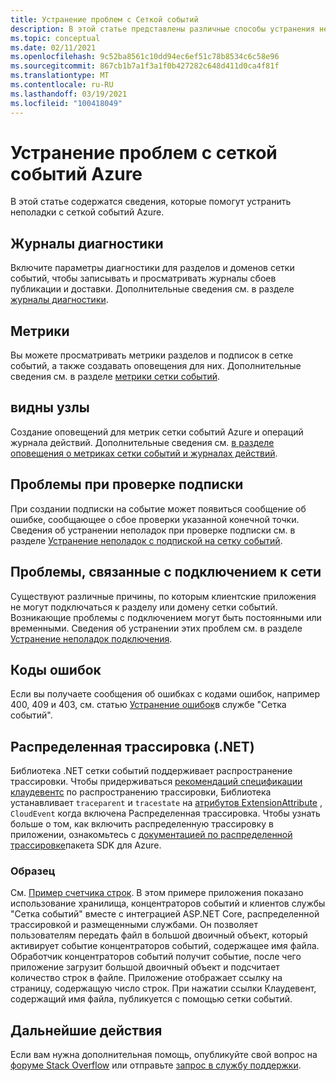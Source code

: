 ```yaml
---
title: Устранение проблем с Сеткой событий
description: В этой статье представлены различные способы устранения неполадок с сеткой событий Azure.
ms.topic: conceptual
ms.date: 02/11/2021
ms.openlocfilehash: 9c52ba8561c10dd94ec6ef51c78b8534c6c58e96
ms.sourcegitcommit: 867cb1b7a1f3a1f0b427282c648d411d0ca4f81f
ms.translationtype: MT
ms.contentlocale: ru-RU
ms.lasthandoff: 03/19/2021
ms.locfileid: "100418049"
---
```

# <a name="troubleshoot-azure-event-grid-issues"></a>Устранение проблем с сеткой событий Azure
В этой статье содержатся сведения, которые помогут устранить неполадки с сеткой событий Azure. 

## <a name="diagnostic-logs"></a>Журналы диагностики
Включите параметры диагностики для разделов и доменов сетки событий, чтобы записывать и просматривать журналы сбоев публикации и доставки. Дополнительные сведения см. в разделе [журналы диагностики](enable-diagnostic-logs-topic.md).

## <a name="metrics"></a>Метрики
Вы можете просматривать метрики разделов и подписок в сетке событий, а также создавать оповещения для них. Дополнительные сведения см. в разделе [метрики сетки событий](monitor-event-delivery.md).

## <a name="alerts"></a>видны узлы
Создание оповещений для метрик сетки событий Azure и операций журнала действий. Дополнительные сведения см. [в разделе оповещения о метриках сетки событий и журналах действий](set-alerts.md).

## <a name="subscription-validation-issues"></a>Проблемы при проверке подписки
При создании подписки на событие может появиться сообщение об ошибке, сообщающее о сбое проверки указанной конечной точки. Сведения об устранении неполадок при проверке подписки см. в разделе [Устранение неполадок с подпиской на сетку событий](troubleshoot-subscription-validation.md). 

## <a name="network-connectivity-issues"></a>Проблемы, связанные с подключением к сети
Существуют различные причины, по которым клиентские приложения не могут подключаться к разделу или домену сетки событий. Возникающие проблемы с подключением могут быть постоянными или временными. Сведения об устранении этих проблем см. в разделе [Устранение неполадок подключения](troubleshoot-network-connectivity.md).

## <a name="error-codes"></a>Коды ошибок
Если вы получаете сообщения об ошибках с кодами ошибок, например 400, 409 и 403, см. статью [Устранение ошибок](troubleshoot-errors.md)в службе "Сетка событий". 

## <a name="distributed-tracing-net"></a>Распределенная трассировка (.NET)
Библиотека .NET сетки событий поддерживает распространение трассировки. Чтобы придерживаться [рекомендаций спецификации клаудевентс](https://github.com/cloudevents/spec/blob/master/extensions/distributed-tracing.md) по распространению трассировки, Библиотека устанавливает `traceparent` и `tracestate` на [атрибутов ExtensionAttribute](https://github.com/Azure/azure-sdk-for-net/blob/master/sdk/eventgrid/Azure.Messaging.EventGrid/src/Customization/CloudEvent.cs#L126) , `CloudEvent` когда включена Распределенная трассировка. Чтобы узнать больше о том, как включить распределенную трассировку в приложении, ознакомьтесь с [документацией по распределенной трассировке](https://github.com/Azure/azure-sdk-for-net/blob/master/sdk/core/Azure.Core/samples/Diagnostics.md#Distributed-tracing)пакета SDK для Azure.

### <a name="sample"></a>Образец
См. [Пример счетчика строк](/samples/azure/azure-sdk-for-net/line-counter/). В этом примере приложения показано использование хранилища, концентраторов событий и клиентов службы "Сетка событий" вместе с интеграцией ASP.NET Core, распределенной трассировкой и размещенными службами. Он позволяет пользователям передать файл в большой двоичный объект, который активирует событие концентраторов событий, содержащее имя файла. Обработчик концентраторов событий получит событие, после чего приложение загрузит большой двоичный объект и подсчитает количество строк в файле. Приложение отображает ссылку на страницу, содержащую число строк. При нажатии ссылки Клаудевент, содержащий имя файла, публикуется с помощью сетки событий.

## <a name="next-steps"></a>Дальнейшие действия
Если вам нужна дополнительная помощь, опубликуйте свой вопрос на [форуме Stack Overflow](https://stackoverflow.com/questions/tagged/azure-eventgrid) или отправьте [запрос в службу поддержки](https://azure.microsoft.com/support/options/). 

